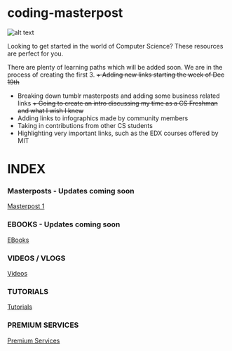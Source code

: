 # coding-masterpost
![alt text][logo]

[logo]: https://img.shields.io/badge/License-MIT-yellow.svg "Logo Title Text 2"
Looking to get started in the world of Computer Science? These resources are perfect for you. 

There are plenty of learning paths which will be added soon. We are in the process of creating the first 3.
~~+ Adding new links starting the week of Dec 19th~~
+ Breaking down tumblr masterposts and adding some business related links
~~+ Going to create an intro discussing my time as a CS Freshman and what I wish I knew~~
+ Adding links to infographics made by community members
+ Taking in contributions from other CS students
+ Highlighting very important links, such as the EDX courses offered by MIT

# INDEX
### Masterposts - Updates coming soon
[Masterpost 1](Resources/Masterposts/masterpost1.md)

### EBOOKS - Updates coming soon
[EBooks](Resources/EBooks/ebooks.md)

### VIDEOS / VLOGS 
[Videos](Resources/Videos/videos.md)


### TUTORIALS 
[Tutorials](Resources/Tutorials/tutorials.md)

### PREMIUM SERVICES
[Premium Services](Resources/Premium_Services/premium_services.md)
